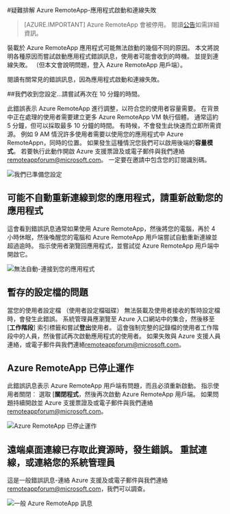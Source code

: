 <properties 
    pageTitle="Azure RemoteApp 疑難排解-應用程式啟動和連線失敗 |Microsoft Azure" 
    description="瞭解如何開始與應用程式中 Azure RemoteApp 連線問題進行疑難排解。" 
    services="remoteapp" 
    documentationCenter="" 
    authors="ericorman" 
    manager="mbaldwin" />

<tags 
    ms.service="remoteapp" 
    ms.workload="compute" 
    ms.tgt_pltfrm="na" 
    ms.devlang="na" 
    ms.topic="article" 
    ms.date="08/15/2016" 
    ms.author="elizapo" />



#<a name="troubleshoot-azure-remoteapp---application-launch-and-connection-failures"></a>疑難排解 Azure RemoteApp-應用程式啟動和連線失敗 

> [AZURE.IMPORTANT]
> Azure RemoteApp 會被停用。 閱讀[公告](https://go.microsoft.com/fwlink/?linkid=821148)如需詳細資訊。

裝載於 Azure RemoteApp 應用程式可能無法啟動的幾個不同的原因。 本文將說明各種原因而嘗試啟動應用程式錯誤訊息，使用者可能會收到的時機。 並提到連線失敗。 （但本文會說明問題，登入 Azure RemoteApp 用戶端）。  

閱讀有關常見的錯誤訊息，因為應用程式啟動和連線失敗。

##<a name="were-getting-you-set-up-try-again-in-10-minutes"></a>我們收到您設定...請嘗試再次在 10 分鐘的時間。

此錯誤表示 Azure RemoteApp 進行調整，以符合您的使用者容量需要。 在背景中正在處理的使用者需要建立更多 Azure RemoteApp VM 執行個體。 通常這約 5 分鐘，但可以採取最多 10 分鐘的時間。 有時候，不會發生此快速而立即所需資源。 例如 9 AM 情況許多使用者需要以使用您的應用程式中 Azure RemoteAppn，同時的位置。 如果發生這種情況您我們可以啟用後端的**容量模式**。 若要執行此動作開啟 Azure 支援票證及或電子郵件與我們連絡[remoteappforum@microsoft.com](mailto:remoteappforum@microsoft.com)。 一定要在邀請中包含您的訂閱識別碼。  

![我們已準備您設定](./media/remoteapp-apptrouble/ra-apptrouble1.png)

## <a name="could-not-auto-reconnect-to-your-applications-please-re-launch-your-application"></a>可能不自動重新連線到您的應用程式，請重新啟動您的應用程式  

這會看到錯誤訊息通常如果使用 Azure RemoteApp，然後將您的電腦，再於 4 小時休眠，然後喚醒您的電腦和 Azure RemoteApp 用戶端嘗試自動重新連線並超過逾時。  指示使用者瀏覽回應用程式，並嘗試從 Azure RemoteApp 用戶端中開啟它。

![無法自動-連接到您的應用程式](./media/remoteapp-apptrouble/ra-apptrouble2.png) 

## <a name="problems-with-the-temp-profile"></a>暫存的設定檔的問題 

當您的使用者設定檔 （使用者設定檔磁碟） 無法裝載及使用者接收的暫時設定檔時，會發生此錯誤。  系統管理員應瀏覽至 Azure 入口網站中的集合，然後移至 [**工作階段**] 索引標籤和嘗試**登出**使用者。 這會強制完整的記錄檔的使用者工作階段中的人員，然後嘗試再次啟動應用程式的使用者。 如果失敗與 Azure 支援人員連絡，或電子郵件與我們連絡[remoteappforum@microsoft.com](mailto:remoteappforum@microsoft.com)。

## <a name="azure-remoteapp-has-stopped-working"></a>Azure RemoteApp 已停止運作

此錯誤訊息表示 Azure RemoteApp 用戶端有問題，而且必須重新啟動。 指示使用者關閉︰ 選取 [**關閉程式**，然後再次啟動 Azure RemoteApp 用戶端。  如果問題持續開啟並 Azure 支援票證及或電子郵件與我們連絡[remoteappforum@microsoft.com](mailto:remoteappforum@microsoft.com)。

![Azure RemoteApp 已停止運作](./media/remoteapp-apptrouble/ra-apptrouble3.png)  

## <a name="an-error-occurred-while-remote-desktop-connection-was-accessing-this-resource-retry-the-connection-or-contact-your-system-administrator"></a>遠端桌面連線已存取此資源時，發生錯誤。 重試連線，或連絡您的系統管理員

這是一般錯誤訊息-連絡 Azure 支援及或電子郵件與我們連絡[remoteappforum@microsoft.com](mailto:remoteappforum@microsoft.com)，我們可以調查。 

![一般 Azure RemoteApp 訊息](./media/remoteapp-apptrouble/ra-apptrouble4.png) 